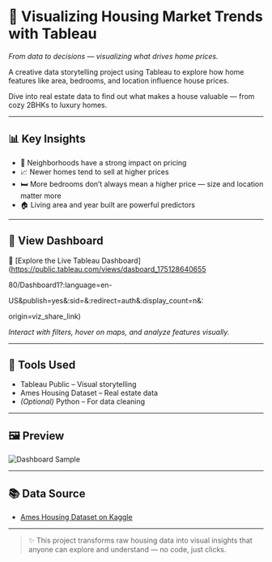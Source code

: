 # 🏡 Visualizing Housing Market Trends with Tableau  
*From data to decisions — visualizing what drives home prices.*

A creative data storytelling project using Tableau to explore how home features like area, bedrooms, and location influence house prices.

Dive into real estate data to find out what makes a house valuable — from cozy 2BHKs to luxury homes.

---

## 📊 Key Insights

- 📍 Neighborhoods have a strong impact on pricing  
- 📈 Newer homes tend to sell at higher prices  
- 🛏️ More bedrooms don’t always mean a higher price — size and location matter more  
- 🏠 Living area and year built are powerful predictors

---

## 🔗 View Dashboard

🎯 [Explore the Live Tableau Dashboard](https://public.tableau.com/views/dasboard_175128640655

80/Dashboard1?:language=en-

US&publish=yes&:sid=&:redirect=auth&:display_count=n&:

origin=viz_share_link)

*Interact with filters, hover on maps, and analyze features visually.*

---

## 🧰 Tools Used

- Tableau Public – Visual storytelling  
- Ames Housing Dataset – Real estate data  
- *(Optional)* Python – For data cleaning

---

## 🖼️ Preview

![Dashboard Sample](images/dashboard_sample.png)

---

## 📚 Data Source

- [Ames Housing Dataset on Kaggle](https://www.kaggle.com/datasets/prevek18/ames-housing-dataset)

---

> ✨ This project transforms raw housing data into visual insights that anyone can explore and understand — no code, just clicks.
> 
